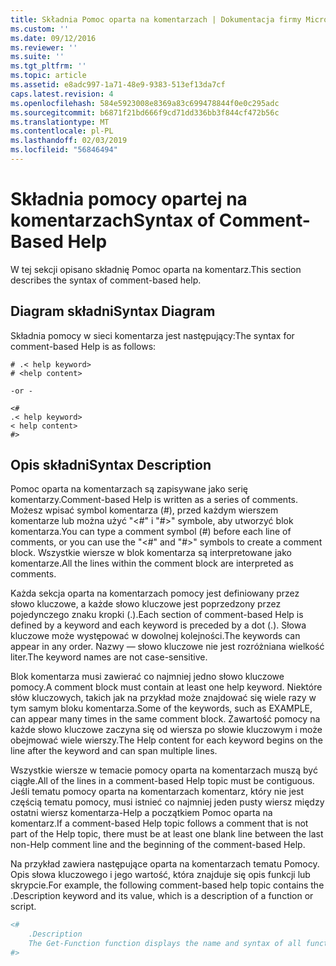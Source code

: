 ```yaml
---
title: Składnia Pomoc oparta na komentarzach | Dokumentacja firmy Microsoft
ms.custom: ''
ms.date: 09/12/2016
ms.reviewer: ''
ms.suite: ''
ms.tgt_pltfrm: ''
ms.topic: article
ms.assetid: e8adc997-1a71-48e9-9383-513ef13da7cf
caps.latest.revision: 4
ms.openlocfilehash: 584e5923008e8369a83c699478844f0e0c295adc
ms.sourcegitcommit: b6871f21bd666f9cd71dd336bb3f844cf472b56c
ms.translationtype: MT
ms.contentlocale: pl-PL
ms.lasthandoff: 02/03/2019
ms.locfileid: "56846494"
---
```

# <a name="syntax-of-comment-based-help"></a><span data-ttu-id="2cd10-102">Składnia pomocy opartej na komentarzach</span><span class="sxs-lookup"><span data-stu-id="2cd10-102">Syntax of Comment-Based Help</span></span>

<span data-ttu-id="2cd10-103">W tej sekcji opisano składnię Pomoc oparta na komentarz.</span><span class="sxs-lookup"><span data-stu-id="2cd10-103">This section describes the syntax of comment-based help.</span></span>

## <a name="syntax-diagram"></a><span data-ttu-id="2cd10-104">Diagram składni</span><span class="sxs-lookup"><span data-stu-id="2cd10-104">Syntax Diagram</span></span>

 <span data-ttu-id="2cd10-105">Składnia pomocy w sieci komentarza jest następujący:</span><span class="sxs-lookup"><span data-stu-id="2cd10-105">The syntax for comment-based Help is as follows:</span></span>

```
# .< help keyword>
# <help content>

-or -

<#
.< help keyword>
< help content>
#>
```

## <a name="syntax-description"></a><span data-ttu-id="2cd10-106">Opis składni</span><span class="sxs-lookup"><span data-stu-id="2cd10-106">Syntax Description</span></span>

 <span data-ttu-id="2cd10-107">Pomoc oparta na komentarzach są zapisywane jako serię komentarzy.</span><span class="sxs-lookup"><span data-stu-id="2cd10-107">Comment-based Help is written as a series of comments.</span></span> <span data-ttu-id="2cd10-108">Możesz wpisać symbol komentarza (#), przed każdym wierszem komentarze lub można użyć "\<#" i "#>" symbole, aby utworzyć blok komentarza.</span><span class="sxs-lookup"><span data-stu-id="2cd10-108">You can type a comment symbol (#) before each line of comments, or you can use the "\<#" and "#>" symbols to create a comment block.</span></span> <span data-ttu-id="2cd10-109">Wszystkie wiersze w blok komentarza są interpretowane jako komentarze.</span><span class="sxs-lookup"><span data-stu-id="2cd10-109">All the lines within the comment block are interpreted as comments.</span></span>

 <span data-ttu-id="2cd10-110">Każda sekcja oparta na komentarzach pomocy jest definiowany przez słowo kluczowe, a każde słowo kluczowe jest poprzedzony przez pojedynczego znaku kropki (.).</span><span class="sxs-lookup"><span data-stu-id="2cd10-110">Each section of comment-based Help is defined by a keyword and each keyword is preceded by a dot (.).</span></span> <span data-ttu-id="2cd10-111">Słowa kluczowe może występować w dowolnej kolejności.</span><span class="sxs-lookup"><span data-stu-id="2cd10-111">The keywords can appear in any order.</span></span> <span data-ttu-id="2cd10-112">Nazwy — słowo kluczowe nie jest rozróżniana wielkość liter.</span><span class="sxs-lookup"><span data-stu-id="2cd10-112">The keyword names are not case-sensitive.</span></span>

 <span data-ttu-id="2cd10-113">Blok komentarza musi zawierać co najmniej jedno słowo kluczowe pomocy.</span><span class="sxs-lookup"><span data-stu-id="2cd10-113">A comment block must contain at least one help keyword.</span></span> <span data-ttu-id="2cd10-114">Niektóre słów kluczowych, takich jak na przykład może znajdować się wiele razy w tym samym bloku komentarza.</span><span class="sxs-lookup"><span data-stu-id="2cd10-114">Some of the keywords, such as EXAMPLE, can appear many times in the same comment block.</span></span> <span data-ttu-id="2cd10-115">Zawartość pomocy na każde słowo kluczowe zaczyna się od wiersza po słowie kluczowym i może obejmować wiele wierszy.</span><span class="sxs-lookup"><span data-stu-id="2cd10-115">The Help content for each keyword begins on the line after the keyword and can span multiple lines.</span></span>

 <span data-ttu-id="2cd10-116">Wszystkie wiersze w temacie pomocy oparta na komentarzach muszą być ciągłe.</span><span class="sxs-lookup"><span data-stu-id="2cd10-116">All of the lines in a comment-based Help topic must be contiguous.</span></span> <span data-ttu-id="2cd10-117">Jeśli tematu pomocy oparta na komentarzach komentarz, który nie jest częścią tematu pomocy, musi istnieć co najmniej jeden pusty wiersz między ostatni wiersz komentarza-Help a początkiem Pomoc oparta na komentarz.</span><span class="sxs-lookup"><span data-stu-id="2cd10-117">If a comment-based Help topic follows a comment that is not part of the Help topic, there must be at least one blank line between the last non-Help comment line and the beginning of the comment-based Help.</span></span>

 <span data-ttu-id="2cd10-118">Na przykład zawiera następujące oparta na komentarzach tematu Pomocy. Opis słowa kluczowego i jego wartość, która znajduje się opis funkcji lub skrypcie.</span><span class="sxs-lookup"><span data-stu-id="2cd10-118">For example, the following comment-based help topic contains the .Description keyword and its value, which is a description of a function or script.</span></span>

```powershell
<#
    .Description
    The Get-Function function displays the name and syntax of all functions in the session.
#>
```